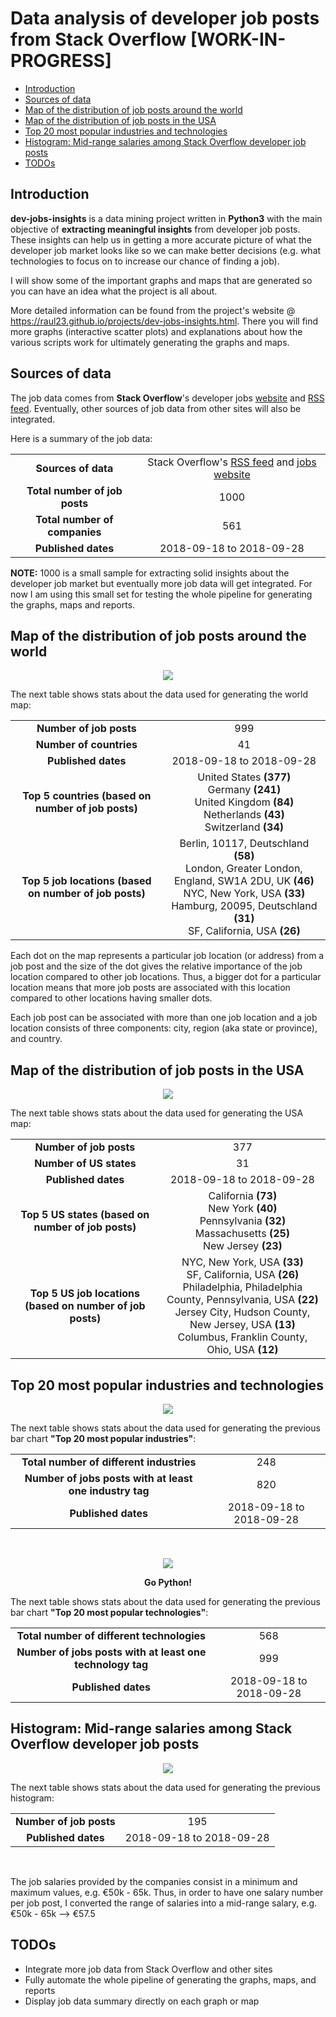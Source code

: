 # Data analysis of developer job posts from Stack Overflow [WORK-IN-PROGRESS]

<!-- TOC depthFrom:2 depthTo:6 withLinks:1 updateOnSave:1 orderedList:0 -->

- [Introduction](#introduction)
- [Sources of data](#sources-of-data)
- [Map of the distribution of job posts around the world](#map-of-the-distribution-of-job-posts-around-the-world)
- [Map of the distribution of job posts in the USA](#map-of-the-distribution-of-job-posts-in-the-usa)
- [Top 20 most popular industries and technologies](#top-20-most-popular-industries-and-technologies)
- [Histogram: Mid-range salaries among Stack Overflow developer job posts](#histogram-mid-range-salaries-among-stack-overflow-developer-job-posts)
- [TODOs](#todos)

<!-- /TOC -->

## Introduction
**dev-jobs-insights** is a data mining project written in **Python3** with the
main objective of **extracting meaningful insights** from developer job posts.
These insights can help us in getting a more accurate picture of what the
developer job market looks like so we can make better decisions (e.g. what
technologies to focus on to increase our chance of finding a job).

I will show some of the important graphs and maps that are generated so you can
have an idea what the project is all about.

More detailed information can be found from the project's website @
https://raul23.github.io/projects/dev-jobs-insights.html. There you will find
more graphs (interactive scatter plots) and explanations about how the various
scripts work for ultimately generating the graphs and maps.

## Sources of data
The job data comes from **Stack Overflow**'s developer jobs
[website](https://stackoverflow.com/jobs) and
[RSS feed](https://stackoverflow.com/jobs/feed). Eventually, other sources of
job data from other sites will also be integrated.

Here is a summary of the job data:  
<table>
    <tr>
        <td align="center"><b>Sources of data</b></td>
        <td align="center">Stack Overflow's <a href="https://stackoverflow.com/jobs/feed">RSS feed</a> and <a href="https://stackoverflow.com/jobs">jobs website</a></td>
    </tr>
    <tr>
        <td align="center"><b>Total number of job posts</b></td>
        <td align="center">1000</td>
    </tr>
    <tr>
        <td align="center"><b>Total number of companies</b></td>
        <td align="center">561</td>
    </tr>
    <tr>
        <td align="center"><b>Published dates</b></td>
        <td align="center">2018-09-18 to 2018-09-28</td>
    </tr>
</table>

**NOTE:** 1000 is a small sample for extracting solid insights about the
developer job market but eventually more job data will get integrated. For now
I am using this small set for testing the whole pipeline for generating the
graphs, maps and reports.

## Map of the distribution of job posts around the world
<p align="center"><img src="https://github.com/raul23/images/blob/master/map_world.png"/></p>
<p align="center"></p>

The next table shows stats about the data used for generating the world map:   
<table>
    <tr>
        <td align="center"><b>Number of job posts</b></td>
        <td align="center">999</td>
    </tr>
    <tr>
        <td align="center"><b>Number of countries</b></td>
        <td align="center">41</td>
    </tr>
    <tr>
        <td align="center"><b>Published dates</b></td>
        <td align="center">2018-09-18 to 2018-09-28</td>
    </tr>
    <tr>
        <td align="center"><b>Top 5 countries (based on number of job posts)</b></td>
        <td align="center">
          United States <b>(377)</b> <br/>
          Germany <b>(241)</b> <br/>
          United Kingdom <b>(84)</b> <br/>
          Netherlands <b>(43)</b> <br/>
          Switzerland <b>(34)</b></td>
    </tr>
    <tr>
        <td align="center"><b>Top 5 job locations (based on number of job posts)</b></td>
        <td align="center">
        Berlin, 10117, Deutschland <b>(58)</b> <br/>
        London, Greater London, England, SW1A 2DU, UK <b>(46)</b> <br/>
        NYC, New York, USA <b>(33)</b> <br/>
        Hamburg, 20095, Deutschland <b>(31)</b> <br/>
        SF, California, USA <b>(26)</td>
    </tr>
</table>

Each dot on the map represents a particular job location (or address) from a job
post and the size of the dot gives the relative importance of the job location
compared to other job locations. Thus, a bigger dot for a particular location
means that more job posts are associated with this location compared to other
locations having smaller dots.

Each job post can be associated with more than one job location and a job
location consists of three components: city, region (aka state or province), and
country.

## Map of the distribution of job posts in the USA
<p align="center"><img src="https://github.com/raul23/images/blob/master/map_usa.png"/></p>
<p align="center"></p>

The next table shows stats about the data used for generating the USA map:   
<table>
    <tr>
        <td align="center"><b>Number of job posts</b></td>
        <td align="center">377</td>
    </tr>
    <tr>
        <td align="center"><b>Number of US states</b></td>
        <td align="center">31</td>
    </tr>
    <tr>
        <td align="center"><b>Published dates</b></td>
        <td align="center">2018-09-18 to 2018-09-28</td>
    </tr>
    <tr>
        <td align="center"><b>Top 5 US states (based on number of job posts)</b></td>
        <td align="center">
        California <b>(73)</b> <br/>
        New York <b>(40)</b> <br/>
        Pennsylvania <b>(32)</b> <br/>
        Massachusetts <b>(25)</b> <br/>
        New Jersey <b>(23)</b></td>
    </tr>
    <tr>
        <td align="center"><b>Top 5 US job locations (based on number of job posts)</b></td>
        <td align="center">
        NYC, New York, USA <b>(33)</b> <br/>
        SF, California, USA <b>(26)</b> <br/>
        Philadelphia, Philadelphia County, Pennsylvania, USA <b>(22)</b> <br>
        Jersey City, Hudson County, New Jersey, USA <b>(13)</b> <br/>
        Columbus, Franklin County, Ohio, USA <b>(12)</b></td>
    </tr>
</table>

## Top 20 most popular industries and technologies
<p align="center"><img src="https://github.com/raul23/images/blob/master/barh_industries.png"/></p>
<p align="center"></p>

The next table shows stats about the data used for generating the previous bar
chart **"Top 20 most popular industries"**:  
<table>
    <tr>
        <td align="center"><b>Total number of different industries</b></td>
        <td align="center">248</td>
    </tr>
    <tr>
        <td align="center"><b>Number of jobs posts with at least one industry tag</b></td>
        <td align="center">820</td>
    </tr>
    <tr>
        <td align="center"><b>Published dates</b></td>
        <td align="center">2018-09-18 to 2018-09-28</td>
    </tr>
</table>

<br/>

<p align="center"><img src="https://github.com/raul23/images/blob/master/barh_skills.png"></p>
<p align="center"><b>Go Python!</b></p>

The next table shows stats about the data used for generating the previous bar
chart **"Top 20 most popular technologies"**:  
<table>
    <tr>
        <td align="center"><b>Total number of different technologies</b></td>
        <td align="center">568</td>
    </tr>
    <tr>
        <td align="center"><b>Number of jobs posts with at least one technology tag</b></td>
        <td align="center">999</td>
    </tr>
    <tr>
        <td align="center"><b>Published dates</b></td>
        <td align="center">2018-09-18 to 2018-09-28</td>
    </tr>
</table>

## Histogram: Mid-range salaries among Stack Overflow developer job posts
<p align="center"><img src="https://github.com/raul23/images/blob/master/hist_salaries.png"/></p>
<p align="center"></p>

The next table shows stats about the data used for generating the previous histogram:
<table>
    <tr>
        <td align="center"><b>Number of job posts</b></td>
        <td align="center">195</td>
    </tr>
    <tr>
        <td align="center"><b>Published dates</b></td>
        <td align="center">2018-09-18 to 2018-09-28</td>
    </tr>
</table>

<br/>

The job salaries provided by the companies consist in a minimum and maximum
values, e.g. €50k - 65k. Thus, in order to have one salary number per job post,
I converted the range of salaries into a mid-range salary, e.g. €50k - 65k -->
€57.5

## TODOs
- Integrate more job data from Stack Overflow and other sites
- Fully automate the whole pipeline of generating the graphs, maps, and reports
- Display job data summary directly on each graph or map
